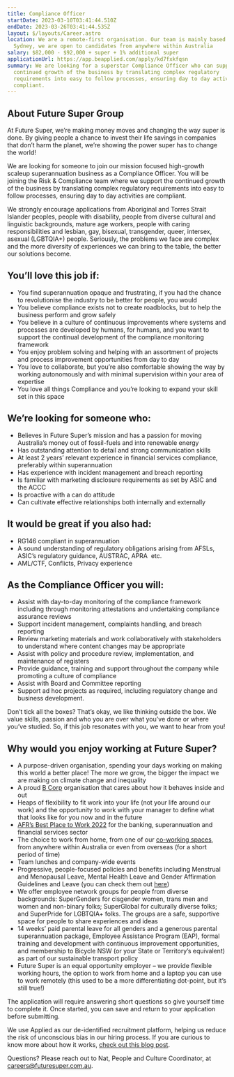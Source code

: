 ```yaml
---
title: Compliance Officer
startDate: 2023-03-10T03:41:44.510Z
endDate: 2023-03-26T03:41:44.535Z
layout: $/layouts/Career.astro
location: We are a remote-first organisation. Our team is mainly based in
  Sydney, we are open to candidates from anywhere within Australia
salary: $82,000 - $92,000 + super + 1% additional super
applicationUrl: https://app.beapplied.com/apply/kd7fxkfqsn
summary: We are looking for a superstar Compliance Officer who can support the
  continued growth of the business by translating complex regulatory
  requirements into easy to follow processes, ensuring day to day activities are
  compliant.
---
```

## About Future Super Group

At Future Super, we’re making money moves and changing the way super is done. By giving people a chance to invest their life savings in companies that don’t harm the planet, we’re showing the power super has to change the world! 

We are looking for someone to join our mission focused high-growth scaleup superannuation business as a Compliance Officer. You will be joining the Risk & Compliance team where we support the continued growth of the business by translating complex regulatory requirements into easy to follow processes, ensuring day to day activities are compliant.

We strongly encourage applications from Aboriginal and Torres Strait Islander peoples, people with disability, people from diverse cultural and linguistic backgrounds, mature age workers, people with caring responsibilities and lesbian, gay, bisexual, transgender, queer, intersex, asexual (LGBTQIA+) people. Seriously, the problems we face are complex and the more diversity of experiences we can bring to the table, the better our solutions become.

## You’ll love this job if:

* You find superannuation opaque and frustrating, if you had the chance to revolutionise the industry to be better for people, you would 
* You believe compliance exists not to create roadblocks, but to help the business perform and grow safely 
* You believe in a culture of continuous improvements where systems and processes are developed by humans, for humans, and you want to support the continual development of the compliance monitoring framework 
* You enjoy problem solving and helping with an assortment of projects and process improvement opportunities from day to day
* You love to collaborate, but you’re also comfortable showing the way by working autonomously and with minimal supervision within your area of expertise
* You love all things Compliance and you’re looking to expand your skill set in this space

## We’re looking for someone who:

* Believes in Future Super’s mission and has a passion for moving Australia’s money out of fossil-fuels and into renewable energy 
* Has outstanding attention to detail and strong communication skills
* At least 2 years’ relevant experience in financial services compliance, preferably within superannuation 
* Has experience with incident management and breach reporting
* Is familiar with marketing disclosure requirements as set by ASIC and the ACCC 
* Is proactive with a can do attitude
* Can cultivate effective relationships both internally and externally

## It would be great if you also had:

* RG146 compliant in superannuation
* A sound understanding of regulatory obligations arising from AFSLs, ASIC’s regulatory guidance, AUSTRAC, APRA  etc.
* AML/CTF, Conflicts, Privacy experience

## As the Compliance Officer you will:

* Assist with day-to-day monitoring of the compliance framework including through monitoring attestations and undertaking compliance assurance reviews
* Support incident management, complaints handling, and breach reporting
* Review marketing materials and work collaboratively with stakeholders to understand where content changes may be appropriate
* Assist with policy and procedure review, implementation, and maintenance of registers
* Provide guidance, training and support throughout the company while promoting a culture of compliance 
* Assist with Board and Committee reporting 
* Support ad hoc projects as required, including regulatory change and business development.

Don’t tick all the boxes? That’s okay, we like thinking outside the box. We value skills, passion and who you are over what you’ve done or where you’ve studied. So, if this job resonates with you, we want to hear from you!

## Why would you enjoy working at Future Super?

* A purpose-driven organisation, spending your days working on making this world a better place! The more we grow, the bigger the impact we are making on climate change and inequality
* A proud [B Corp](https://www.bcorporation.net/en-us/certification) organisation that cares about how it behaves inside and out
* Heaps of flexibility to fit work into your life (not your life around our work) and the opportunity to work with your manager to define what that looks like for you now and in the future
* [AFR’s Best Place to Work 2022](https://www.afr.com/work-and-careers/workplace/employee-benefits-catapult-future-super-to-the-top-of-the-ladder-20220421-p5af6m) for the banking, superannuation and financial services sector 
* The choice to work from home, from one of our [co-working spaces](https://www.hubaustralia.com/), from anywhere within Australia or even from overseas (for a short period of time)
* Team lunches and company-wide events
* Progressive, people-focused policies and benefits including Menstrual and Menopausal Leave, Mental Health Leave and Gender Affirmation Guidelines and Leave (you can check them out [here](https://www.futuresuper.com.au/purpose/))
* We offer employee network groups for people from diverse backgrounds: SuperGenders for cisgender women, trans men and women and non-binary folks; SuperGlobal for culturally diverse folks; and SuperPride for LGBTQIA+ folks. The groups are a safe, supportive space for people to share experiences and ideas  
* 14 weeks’ paid parental leave for all genders and a generous parental superannuation package, Employee Assistance Program (EAP), formal training and development with continuous improvement opportunities, and membership to Bicycle NSW (or your State or Territory’s equivalent) as part of our sustainable transport policy
* Future Super is an equal opportunity employer – we provide flexible working hours, the option to work from home and a laptop you can use to work remotely (this used to be a more differentiating dot-point, but it’s still true!)

The application will require answering short questions so give yourself time to complete it. Once started, you can save and return to your application before submitting.

We use Applied as our de-identified recruitment platform, helping us reduce the risk of unconscious bias in our hiring process. If you are curious to know more about how it works, [check out this blog post](https://www.linkedin.com/pulse/how-de-identified-recruitment-improving-diversity-our-veronica/?trackingId=0MnwcX%2BBRQSOTl0oogaIbA%3D%3D).

Questions? Please reach out to Nat, People and Culture Coordinator, at careers@futuresuper.com.au.